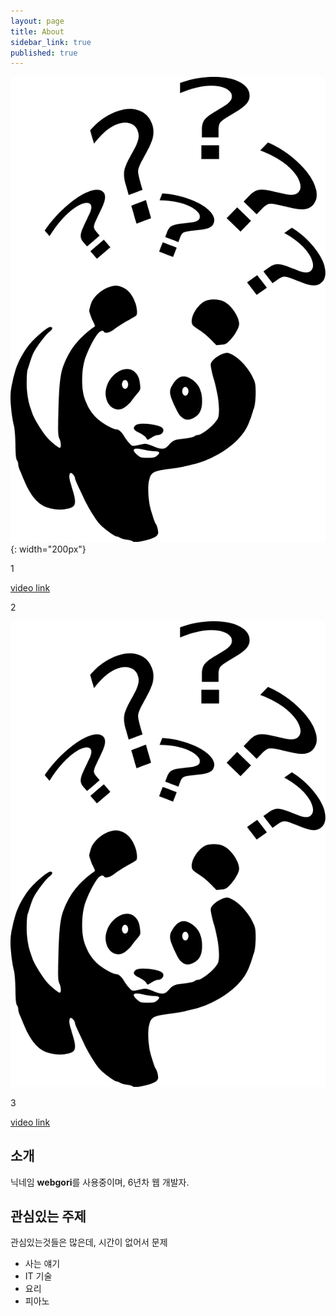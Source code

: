 ```yaml
---
layout: page
title: About
sidebar_link: true
published: true
---
```


![](/assets/images/Question-mark-question-clipart.png){: width="200px"}

1

[video link](/assets/images/Question-mark-question-clipart.png)

2

![](/assets/images/Question-mark-question-clipart.png)

3

[video link](https://youtu.be/iWowJBRMtpc?t=90s)

## 소개

닉네임 **webgori**를 사용중이며, 6년차 웹 개발자.


## 관심있는 주제

관심있는것들은 많은데, 시간이 없어서 문제

* 사는 얘기
* IT 기술
* 요리
* 피아노
